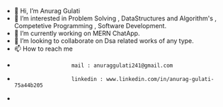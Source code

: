 - 👋 Hi, I’m Anurag Gulati
- 👀 I’m interested in Problem Solving , DataStructures and Algorithm's , Competetive Programming , Software Development.
- 🌱 I’m currently working on MERN ChatApp.
- 💞️ I’m looking to collaborate on Dsa related works of any type.
- 📫 How to reach me 
-                       mail : anuraggulati241@gmail.com
-                       linkedin : www.linkedin.com/in/anurag-gulati-75a44b205
-                       

<!---
anuraggulati786/anuraggulati786 is a ✨ special ✨ repository because its `README.md` (this file) appears on your GitHub profile.
You can click the Preview link to take a look at your changes.
--->
